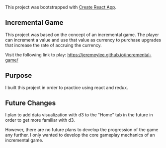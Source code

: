 This project was bootstrapped with [Create React App](https://github.com/facebook/create-react-app).

## Incremental Game

This project was based on the concept of an incremental game. The player can increment a value and use that value as currency to purchase upgrades that increase the rate of accruing the currency.

Visit the following link to play:
https://jeremeylee.github.io/incremental-game/

## Purpose

I built this project in order to practice using react and redux.

## Future Changes

I plan to add data visualization with d3 to the "Home" tab in the future in order to get more familiar with d3.

However, there are no future plans to develop the progression of the game any further. I only wanted to develop the core gameplay mechanics of an incremental game. 